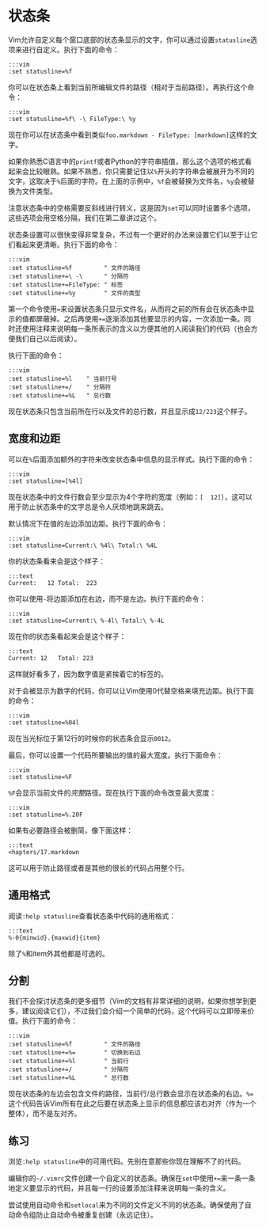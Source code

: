 状态条
============

Vim允许自定义每个窗口底部的状态条显示的文字，你可以通过设置`statusline`选项来进行自定义。执行下面的命令：

    :::vim
    :set statusline=%f

你可以在状态条上看到当前所编辑文件的路径（相对于当前路径）。再执行这个命令：

    :::vim
    :set statusline=%f\ -\ FileType:\ %y

现在你可以在状态条中看到类似`foo.markdown - FileType: [markdown]`这样的文字。

如果你熟悉C语言中的`printf`或者Python的字符串插值，那么这个选项的格式看起来会比较眼熟。如果不熟悉，你只需要记住以`%`开头的字符串会被展开为不同的文字，这取决于`%`后面的字符。在上面的示例中，`%f`会被替换为文件名，`%y`会被替换为文件类型。

注意状态条中的空格需要反斜线进行转义，这是因为`set`可以同时设置多个选项，这些选项会用空格分隔，我们在第二章讲过这个。

状态条设置可以很快变得非常复杂，不过有一个更好的办法来设置它们以至于让它们看起来更清晰。执行下面的命令：

    :::vim
    :set statusline=%f         " 文件的路径
    :set statusline+=\ -\      " 分隔符
    :set statusline+=FileType: " 标签
    :set statusline+=%y        " 文件的类型

第一个命令使用`=`来设置状态条只显示文件名，从而将之前的所有会在状态条中显示的值都屏蔽掉。之后再使用`+=`逐渐添加其他要显示的内容，一次添加一条。同时还使用注释来说明每一条所表示的含义以方便其他的人阅读我们的代码（也会方便我们自己以后阅读）。

执行下面的命令：

    :::vim
    :set statusline=%l    " 当前行号
    :set statusline+=/    " 分隔符
    :set statusline+=%L   " 总行数

现在状态条只包含当前所在行以及文件的总行数，并且显示成`12/223`这个样子。

宽度和边距
-----------------

可以在`%`后面添加额外的字符来改变状态条中信息的显示样式。执行下面的命令：

    :::vim
    :set statusline=[%4l]

现在状态条中的文件行数会至少显示为4个字符的宽度（例如：`[  12]`），这可以用于防止状态条中的文字总是令人厌烦地跳来跳去。

默认情况下在值的左边添加边距。执行下面的命令：

    :::vim
    :set statusline=Current:\ %4l\ Total:\ %4L

你的状态条看来会是这个样子：

    :::text
    Current:   12 Total:  223

你可以使用`-`将边距添加在右边，而不是左边。执行下面的命令：

    :::vim
    :set statusline=Current:\ %-4l\ Total:\ %-4L

现在你的状态条看起来会是这个样子：

    :::text
    Current: 12   Total: 223 

这样就好看多了，因为数字值是紧挨着它的标签的。

对于会被显示为数字的代码，你可以让Vim使用0代替空格来填充边距。执行下面的命令：

    :::vim
    :set statusline=%04l

现在当光标位于第12行的时候你的状态条会显示`0012`。

最后，你可以设置一个代码所要输出的值的最大宽度。执行下面命令：

    :::vim
    :set statusline=%F

`%F`会显示当前文件的*完整*路径。现在执行下面的命令改变最大宽度：

    :::vim
    :set statusline=%.20F

如果有必要路径会被删简，像下面这样：

    :::text
    <hapters/17.markdown

这可以用于防止路径或者是其他的很长的代码占用整个行。

通用格式
--------------

阅读`:help statusline`查看状态条中代码的通用格式：

    :::text
    %-0{minwid}.{maxwid}{item}

除了`%`和item外其他都是可选的。

分割
---------

我们不会探讨状态条的更多细节（Vim的文档有非常详细的说明，如果你想学到更多，建议阅读它们），不过我们会介绍一个简单的代码，这个代码可以立即带来价值。执行下面的命令：

    :::vim
    :set statusline=%f         " 文件的路径
    :set statusline+=%=        " 切换到右边
    :set statusline+=%l        " 当前行
    :set statusline+=/         " 分隔符
    :set statusline+=%L        " 总行数

现在状态条的左边会包含文件的路径，当前行/总行数会显示在状态条的右边。`%=`这个代码告诉Vim所有在此之后要在状态条上显示的信息都应该右对齐（作为一个整体），而不是左对齐。

练习
---------

浏览`:help statusline`中的可用代码。先别在意那些你现在理解不了的代码。

编辑你的`~/.vimrc`文件创建一个自定义的状态条。确保在`set`中使用`+=`来一条一条地定义要显示的代码，并且每一行的设置添加注释来说明每一条的含义。

尝试使用自动命令和`setlocal`来为不同的文件定义不同的状态条。确保使用了自动命令组防止自动命令被重复创建（永远记住）。
